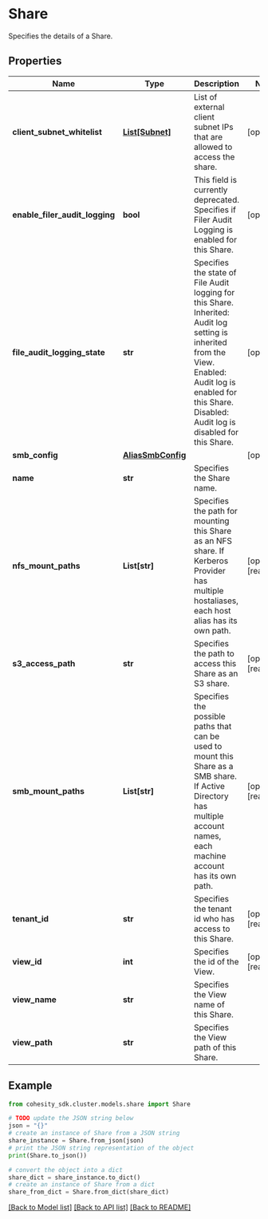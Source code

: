 # Share

Specifies the details of a Share.

## Properties

Name | Type | Description | Notes
------------ | ------------- | ------------- | -------------
**client_subnet_whitelist** | [**List[Subnet]**](Subnet.md) | List of external client subnet IPs that are allowed to access the share. | [optional] 
**enable_filer_audit_logging** | **bool** | This field is currently deprecated. Specifies if Filer Audit Logging is enabled for this Share. | [optional] 
**file_audit_logging_state** | **str** | Specifies the state of File Audit logging for this Share. Inherited: Audit log setting is inherited from the  View. Enabled: Audit log is enabled for this Share. Disabled: Audit log is disabled for this Share. | [optional] 
**smb_config** | [**AliasSmbConfig**](AliasSmbConfig.md) |  | [optional] 
**name** | **str** | Specifies the Share name. | 
**nfs_mount_paths** | **List[str]** | Specifies the path for mounting this Share as an NFS share. If Kerberos Provider has multiple hostaliases, each host alias has its own path. | [optional] [readonly] 
**s3_access_path** | **str** | Specifies the path to access this Share as an S3 share. | [optional] [readonly] 
**smb_mount_paths** | **List[str]** | Specifies the possible paths that can be used to mount this Share as a SMB share. If Active Directory has multiple account names, each machine account has its own path. | [optional] [readonly] 
**tenant_id** | **str** | Specifies the tenant id who has access to this Share. | [optional] [readonly] 
**view_id** | **int** | Specifies the id of the View. | [optional] [readonly] 
**view_name** | **str** | Specifies the View name of this Share. | 
**view_path** | **str** | Specifies the View path of this Share. | 

## Example

```python
from cohesity_sdk.cluster.models.share import Share

# TODO update the JSON string below
json = "{}"
# create an instance of Share from a JSON string
share_instance = Share.from_json(json)
# print the JSON string representation of the object
print(Share.to_json())

# convert the object into a dict
share_dict = share_instance.to_dict()
# create an instance of Share from a dict
share_from_dict = Share.from_dict(share_dict)
```
[[Back to Model list]](../README.md#documentation-for-models) [[Back to API list]](../README.md#documentation-for-api-endpoints) [[Back to README]](../README.md)


